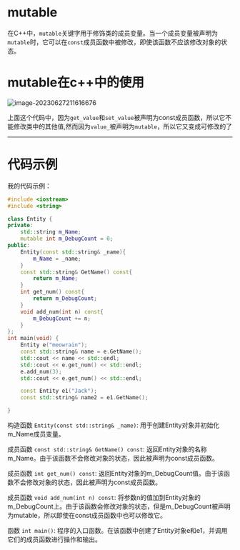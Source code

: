 # mutable

在C++中，`mutable`关键字用于修饰类的成员变量。当一个成员变量被声明为`mutable`时，它可以在`const`成员函数中被修改，即使该函数不应该修改对象的状态。

# mutable在c++中的使用

![image-20230627211616676](https://blog.meowrain.cn/api/i/2023/06/27/yzx17d-3.webp)

上面这个代码中，因为`get_value`和`set_value`被声明为const成员函数，所以它不能修改类中的其他值,然而因为`value_`被声明为`mutable`，所以它又变成可修改的了

---



# 代码示例

我的代码示例：

```cpp
#include <iostream>
#include <string>

class Entity {
private:
    std::string m_Name;
    mutable int m_DebugCount = 0;
public:
    Entity(const std::string& _name){
        m_Name = _name;
    }
    const std::string& GetName() const{
        return m_Name;
    }
    int get_num() const{
        return m_DebugCount;
    }
    void add_num(int n) const{
        m_DebugCount += n;
    }
};
int main(void) {
    Entity e("meowrain");
    const std::string& name = e.GetName();
    std::cout << name << std::endl;
    std::cout << e.get_num() << std::endl;
    e.add_num(3);
    std::cout << e.get_num() << std::endl;

    const Entity e1("Jack");
    const std::string& name2 = e1.GetName();

}
```




构造函数 `Entity(const std::string& _name)`: 用于创建Entity对象并初始化m_Name成员变量。

成员函数 `const std::string& GetName() const`: 返回Entity对象的名称m_Name。由于该函数不会修改对象的状态，因此被声明为const成员函数。

成员函数 `int get_num() const`: 返回Entity对象的m_DebugCount值。由于该函数不会修改对象的状态，因此被声明为const成员函数。

成员函数 `void add_num(int n) const`: 将参数n的值加到Entity对象的m_DebugCount上。由于该函数会修改对象的状态，但是m_DebugCount被声明为mutable，所以即使在const成员函数中也可以修改它。

函数 `int main()`: 程序的入口函数。在该函数中创建了Entity对象e和e1，并调用它们的成员函数进行操作和输出。
